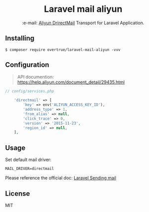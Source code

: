 <h1 align="center">Laravel mail aliyun</h1>

<p align="center">:e-mail: <a href="https://help.aliyun.com/product/29412.html">Aliyun DrirectMail</a> Transport for Laravel Application.</p>

## Installing

```shell
$ composer require overtrue/laravel-mail-aliyun -vvv
```

## Configuration

> API documention: https://help.aliyun.com/document_detail/29435.html

```php
// config/services.php
    
    'directmail' => [
        'key' => env('ALIYUN_ACCESS_KEY_ID'),
        'address_type' => 1, 
        'from_alias' => null,  
        'click_trace' => 0, 
        'version' => '2015-11-23',
        'region_id' => null,
    ],
```

## Usage

Set default mail driver:

```env
MAIL_DRIVER=directmail
```

Please reference the official doc: [Laravel Sending mail](https://laravel.com/docs/5.6/mail#sending-mail)

## License

MIT
